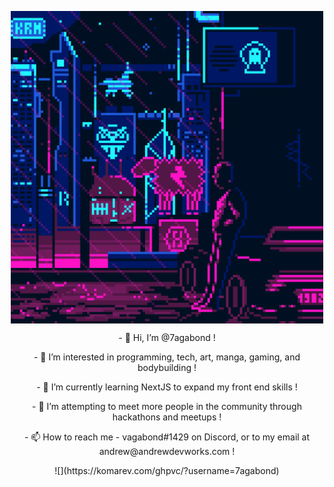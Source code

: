 <p align="center">
  <img src="./zbpfhnl6piw91.gif" width="500" align="center" />
</p>

<p align="center">
  - 👋 Hi, I’m @7agabond !
</p>

<p align="center">
  - 👀 I’m interested in programming, tech, art, manga, gaming, and bodybuilding !
</p>

<p align="center">
  - 🌱 I’m currently learning NextJS to expand my front end skills !
</p>

<p align="center">
  - 💞️ I’m attempting to meet more people in the community through hackathons and meetups !
</p>

<p align="center">
  - 📫 How to reach me - vagabond#1429 on Discord, or to my email at andrew@andrewdevworks.com !
</p>

<div align="center">
  ![](https://komarev.com/ghpvc/?username=7agabond)
</div>


<!---
7agabond/7agabond is a ✨ special ✨ repository because its `README.md` (this file) appears on your GitHub profile.
You can click the Preview link to take a look at your changes.
--->
